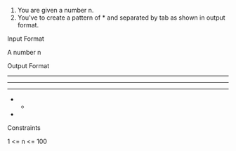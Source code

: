 1. You are given a number n.
2. You've to create a pattern of * and separated by tab as shown in output format.
   
Input Format

A number n

Output Format

*  *  *  *  *
*  *  *  *
*  *  *
*  *
*

Constraints

1 <= n <= 100